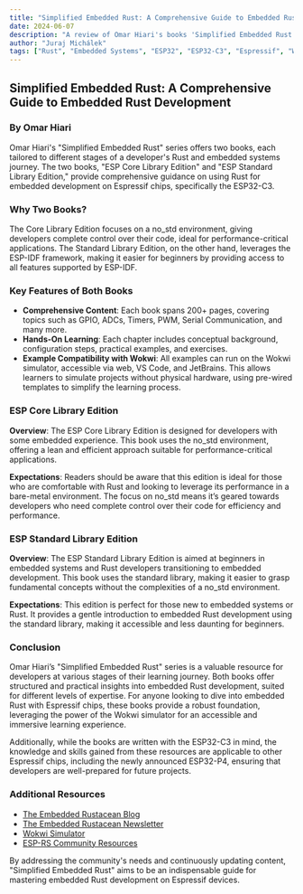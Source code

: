 ```yaml
---
title: "Simplified Embedded Rust: A Comprehensive Guide to Embedded Rust Development"
date: 2024-06-07
description: "A review of Omar Hiari's books 'Simplified Embedded Rust: ESP Core Library Edition' and 'ESP Standard Library Edition' which offer comprehensive guidance on using Rust for embedded development on Espressif chips."
author: "Juraj Michálek"
tags: ["Rust", "Embedded Systems", "ESP32", "ESP32-C3", "Espressif", "Wokwi", "Book", "Review"]
---
```


## Simplified Embedded Rust: A Comprehensive Guide to Embedded Rust Development

### By Omar Hiari

Omar Hiari's "Simplified Embedded Rust" series offers two books, each tailored to different stages of a developer's Rust and embedded systems journey. The two books, "ESP Core Library Edition" and "ESP Standard Library Edition," provide comprehensive guidance on using Rust for embedded development on Espressif chips, specifically the ESP32-C3.

### Why Two Books?
The Core Library Edition focuses on a no_std environment, giving developers complete control over their code, ideal for performance-critical applications. The Standard Library Edition, on the other hand, leverages the ESP-IDF framework, making it easier for beginners by providing access to all features supported by ESP-IDF.

### Key Features of Both Books

- **Comprehensive Content**: Each book spans 200+ pages, covering topics such as GPIO, ADCs, Timers, PWM, Serial Communication, and many more.
- **Hands-On Learning**: Each chapter includes conceptual background, configuration steps, practical examples, and exercises.
- **Example Compatibility with Wokwi**: All examples can run on the Wokwi simulator, accessible via web, VS Code, and JetBrains. This allows learners to simulate projects without physical hardware, using pre-wired templates to simplify the learning process.

### ESP Core Library Edition
**Overview**:
The ESP Core Library Edition is designed for developers with some embedded experience. This book uses the no_std environment, offering a lean and efficient approach suitable for performance-critical applications.

**Expectations**:
Readers should be aware that this edition is ideal for those who are comfortable with Rust and looking to leverage its performance in a bare-metal environment. The focus on no_std means it’s geared towards developers who need complete control over their code for efficiency and performance.

### ESP Standard Library Edition
**Overview**:
The ESP Standard Library Edition is aimed at beginners in embedded systems and Rust developers transitioning to embedded development. This book uses the standard library, making it easier to grasp fundamental concepts without the complexities of a no_std environment.

**Expectations**:
This edition is perfect for those new to embedded systems or Rust. It provides a gentle introduction to embedded Rust development using the standard library, making it accessible and less daunting for beginners.

### Conclusion
Omar Hiari’s "Simplified Embedded Rust" series is a valuable resource for developers at various stages of their learning journey. Both books offer structured and practical insights into embedded Rust development, suited for different levels of expertise. For anyone looking to dive into embedded Rust with Espressif chips, these books provide a robust foundation, leveraging the power of the Wokwi simulator for an accessible and immersive learning experience.

Additionally, while the books are written with the ESP32-C3 in mind, the knowledge and skills gained from these resources are applicable to other Espressif chips, including the newly announced ESP32-P4, ensuring that developers are well-prepared for future projects.

### Additional Resources
- [The Embedded Rustacean Blog](https://blog.theembeddedrustacean.com/)
- [The Embedded Rustacean Newsletter](https://www.theembeddedrustacean.com/subscribe)
- [Wokwi Simulator](https://wokwi.com/rust)
- [ESP-RS Community Resources](https://github.com/esp-rs)

By addressing the community's needs and continuously updating content, "Simplified Embedded Rust" aims to be an indispensable guide for mastering embedded Rust development on Espressif devices.
